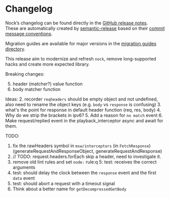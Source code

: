 # Changelog

Nock’s changelog can be found directly in the [GitHub release notes](https://github.com/nock/nock/releases).  
These are automatically created by [semantic-release](https://github.com/semantic-release/semantic-release) based on their [commit message conventions](https://semantic-release.gitbook.io/semantic-release#commit-message-format).

Migration guides are available for major versions in the [migration guides directory](https://github.com/nock/nock/tree/main/migration_guides).

This release aim to modernize and refresh `nock`, remove long-supported hacks and create more expected library.

Breaking changes:

5. header (matcher?) value function
6. body matcher function

Ideas:
2. recorder `reqheaders` should be empty object and not undefined, also need to rename the object keys (e.g. `body` vs `response` is confusing)
3. what's the point for response in default header function (req, res, body)
4. Why do we strip the brackets in ipv6?
5. Add a reason for `no match` event
6. Make request/replied event in the playback_interceptor async and await for them.

TODO:

1. fix the rawHeaders symbol in `msw/interceptors` (in `FetchResponse`) (generateRequestAndResponseObject, generateRequestAndResponse)
2. // TODO: request.headers.forEach skip a header, need to investigate it.
3. remove old lint rules and set `node:` rule:q
   5: test: receives the correct arguments
4. test: should delay the clock between the `response` event and the first `data` event
5. test: should abort a request with a timeout signal
6. Think about a better name for `getDecompressedGetBody`

